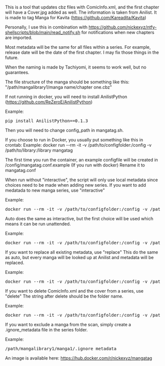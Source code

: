 
This is a tool that updates cbz files with ComicInfo.xml, and the first chapter will have a Cover.jpg added as well.
The information is taken from Anilist.
It is made to tag Manga for Kavita (https://github.com/Kareadita/Kavita)

Personally, I use this in combination with https://github.com/nickexyz/ntfy-shellscripts/blob/main/read_notify.sh for notifications when new chapters are imported.

Most metadata will be the same for all files within a series.
For example, release date will be the date of the first chapter.
I may fix those things in the future.

When the naming is made by Tachiyomi, it seems to work well, but no guarantees.


The file structure of the manga should be something like this:
"/path/mangalibrary1/manga name/chapter one.cbz"

If not running in docker, you will need to install AnilistPython (https://github.com/ReZeroE/AnilistPython)

Example:
<pre>
pip install AnilistPython==0.1.3
</pre>
Then you will need to change config_path in mangatag.sh.

If you choose to run in Docker, you usually put something like this in crontab:
Example: docker run --rm -it -v /path/to/configfolder:/config -v /path/to/library:/library mangatag

The first time you run the container, an example configfile will be created in /config/mangatag.conf.example (If you run with docker)
Rename it to mangatag.conf

When run without "interactive", the script will only use local metadata since choices need to be made when adding new series.
If you want to add medatada to new manga series, use "interactive"

Example:
<pre>
docker run --rm -it -v /path/to/configfolder:/config -v /path/to/library:/library mangatag interactive
</pre>


Auto does the same as interactive, but the first choice will be used which means it can be run unattended.

Example: 
<pre>
docker run --rm -it -v /path/to/configfolder:/config -v /path/to/library:/library mangatag auto
</pre>


If you want to replace all existing metadata, use "replace"
This do the same as auto, but every manga will be looked up at Anilist and metadata will be replaced.

Example: 
<pre>
docker run --rm -it -v /path/to/configfolder:/config -v /path/to/library:/library mangatag replace
</pre>

If you want to delete ComicInfo.xml and the cover from a series, use "delete"
The string after delete should be the folder name.

Example: 
<pre>
docker run --rm -it -v /path/to/configfolder:/config -v /path/to/library:/library mangatag delete "Call of the Night"
</pre>


If you want to exclude a manga from the scan, simply create a .ignore_metadata file in the series folder.

Example:
<pre>
/path/mangalibrary1/manga1/.ignore_metadata
</pre>

An image is available here: https://hub.docker.com/r/nickexyz/mangatag

